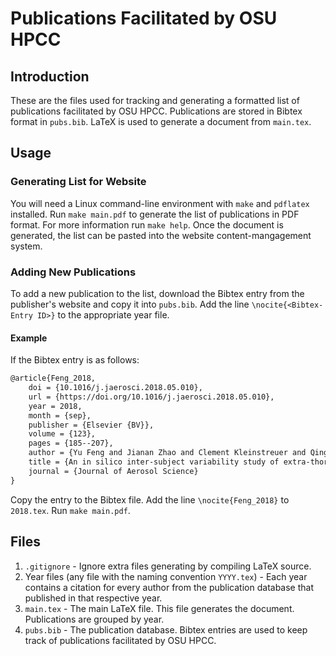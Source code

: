 # Publications Facilitated by OSU HPCC

## Introduction

These are the files used for tracking and generating a formatted list of publications facilitated by OSU HPCC. Publications are stored in Bibtex format in `pubs.bib`. LaTeX is used to generate a document from `main.tex`.

## Usage

### Generating List for Website
You will need a Linux command-line environment with `make` and `pdflatex` installed. Run `make main.pdf` to generate the list of publications in PDF format. For more information run `make help`. Once the document is generated, the list can be pasted into the website content-mangagement system.

### Adding New Publications
To add a new publication to the list, download the Bibtex entry from the publisher's website and copy it into `pubs.bib`. Add the line `\nocite{<Bibtex-Entry ID>}` to the appropriate year file.

#### Example
If the Bibtex entry is as follows:

```latex
@article{Feng_2018,
	doi = {10.1016/j.jaerosci.2018.05.010},
	url = {https://doi.org/10.1016/j.jaerosci.2018.05.010},
	year = 2018,
	month = {sep},
	publisher = {Elsevier {BV}},
	volume = {123},
	pages = {185--207},
	author = {Yu Feng and Jianan Zhao and Clement Kleinstreuer and Qingsheng Wang and Jun Wang and Dee H. Wu and Jiang Lin},
	title = {An in silico inter-subject variability study of extra-thoracic morphology effects on inhaled particle transport and deposition},
	journal = {Journal of Aerosol Science}
}
```

Copy the entry to the Bibtex file. Add the line `\nocite{Feng_2018}` to `2018.tex`. Run `make main.pdf`.

## Files

1. `.gitignore` - Ignore extra files generating by compiling LaTeX source.
2. Year files (any file with the naming convention `YYYY.tex`) - Each year contains a citation for every author from the publication database that published in that respective year.
3. `main.tex` - The main LaTeX file. This file generates the document. Publications are grouped by year.
4. `pubs.bib` - The publication database. Bibtex entries are used to keep track of publications facilitated by OSU HPCC.
